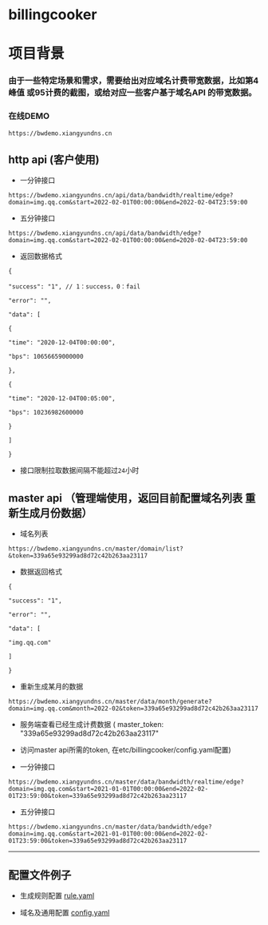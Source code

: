 # billingcooker

# 项目背景

### 由于一些特定场景和需求，需要给出对应域名计费带宽数据，比如第4峰值 或95计费的截图，或给对应一些客户基于域名API 的带宽数据。

### 在线DEMO
```
https://bwdemo.xiangyundns.cn
```

## http api (客户使用)

- 一分钟接口 

`https://bwdemo.xiangyundns.cn/api/data/bandwidth/realtime/edge?domain=img.qq.com&start=2022-02-01T00:00:00&end=2022-02-04T23:59:00`

- 五分钟接口 

`https://bwdemo.xiangyundns.cn/api/data/bandwidth/edge?domain=img.qq.com&start=2022-02-01T00:00:00&end=2020-02-04T23:59:00`

- 返回数据格式 

```
{

"success": "1", // 1：success，0：fail

"error": "",

"data": [

{

"time": "2020-12-04T00:00:00",

"bps": 10656659000000

},

{

"time": "2020-12-04T00:05:00",

"bps": 10236982600000

}

]

}
```

- 接口限制拉取数据间隔不能超过`24`小时





## master api （管理端使用，返回目前配置域名列表 重新生成月份数据）

- 域名列表 

`https://bwdemo.xiangyundns.cn/master/domain/list?&token=339a65e93299ad8d72c42b263aa23117`

- 数据返回格式 

```
{

"success": "1",

"error": "",

"data": [

"img.qq.com"

]

}
```

- 重新生成某月的数据 <br>

`https://bwdemo.xiangyundns.cn/master/data/month/generate?domain=img.qq.com&month=2022-02&token=339a65e93299ad8d72c42b263aa23117`

- 服务端查看已经生成计费数据 ( master_token: "339a65e93299ad8d72c42b263aa23117" 
  
  
-  访问master api所需的token, 在etc/billingcooker/config.yaml配置)

- 一分钟接口 

`https://bwdemo.xiangyundns.cn/master/data/bandwidth/realtime/edge?domain=img.qq.com&start=2021-01-01T00:00:00&end=2022-02-01T23:59:00&token=339a65e93299ad8d72c42b263aa23117`

- 五分钟接口 

`https://bwdemo.xiangyundns.cn/master/data/bandwidth/edge?domain=img.qq.com&start=2021-01-01T00:00:00&end=2022-02-01T23:59:00&token=339a65e93299ad8d72c42b263aa23117`

___

## 配置文件例子

- 生成规则配置 [rule.yaml](rule.yaml)

- 域名及通用配置 [config.yaml](config.yaml)

